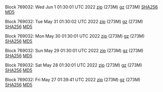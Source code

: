 Block 769032: Wed Jun  1 01:30:01 UTC 2022 [zip](https://files.01coin.io/mainnet/2022-06-01/bootstrap.dat.zip) (273M) [gz](https://files.01coin.io/mainnet/2022-06-01/bootstrap.dat.tar.gz) (273M) [SHA256](https://files.01coin.io/mainnet/2022-06-01/sha256.txt) [MD5](https://files.01coin.io/mainnet/2022-06-01/md5.txt)

Block 769032: Tue May 31 01:30:02 UTC 2022 [zip](https://files.01coin.io/mainnet/2022-05-31/bootstrap.dat.zip) (273M) [gz](https://files.01coin.io/mainnet/2022-05-31/bootstrap.dat.tar.gz) (273M) [SHA256](https://files.01coin.io/mainnet/2022-05-31/sha256.txt) [MD5](https://files.01coin.io/mainnet/2022-05-31/md5.txt)

Block 769032: Mon May 30 01:30:01 UTC 2022 [zip](https://files.01coin.io/mainnet/2022-05-30/bootstrap.dat.zip) (273M) [gz](https://files.01coin.io/mainnet/2022-05-30/bootstrap.dat.tar.gz) (273M) [SHA256](https://files.01coin.io/mainnet/2022-05-30/sha256.txt) [MD5](https://files.01coin.io/mainnet/2022-05-30/md5.txt)

Block 769032: Sun May 29 01:30:01 UTC 2022 [zip](https://files.01coin.io/mainnet/2022-05-29/bootstrap.dat.zip) (273M) [gz](https://files.01coin.io/mainnet/2022-05-29/bootstrap.dat.tar.gz) (273M) [SHA256](https://files.01coin.io/mainnet/2022-05-29/sha256.txt) [MD5](https://files.01coin.io/mainnet/2022-05-29/md5.txt)

Block 769032: Sat May 28 01:30:01 UTC 2022 [zip](https://files.01coin.io/mainnet/2022-05-28/bootstrap.dat.zip) (273M) [gz](https://files.01coin.io/mainnet/2022-05-28/bootstrap.dat.tar.gz) (273M) [SHA256](https://files.01coin.io/mainnet/2022-05-28/sha256.txt) [MD5](https://files.01coin.io/mainnet/2022-05-28/md5.txt)

Block 769032: Fri May 27 01:39:41 UTC 2022 [zip](https://files.01coin.io/mainnet/2022-05-27/bootstrap.dat.zip) (273M) [gz](https://files.01coin.io/mainnet/2022-05-27/bootstrap.dat.tar.gz) (273M) [SHA256](https://files.01coin.io/mainnet/2022-05-27/sha256.txt) [MD5](https://files.01coin.io/mainnet/2022-05-27/md5.txt)
